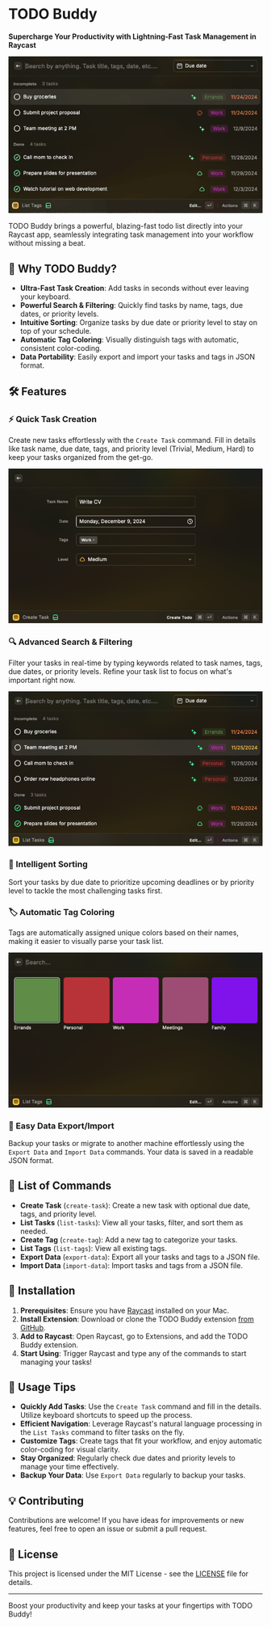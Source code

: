 # TODO Buddy

**Supercharge Your Productivity with Lightning-Fast Task Management in Raycast**

![demo](./media/demo.gif)

TODO Buddy brings a powerful, blazing-fast todo list directly into your Raycast app, seamlessly integrating task management into your workflow without missing a beat.

## 🚀 Why TODO Buddy?

- **Ultra-Fast Task Creation**: Add tasks in seconds without ever leaving your keyboard.
- **Powerful Search & Filtering**: Quickly find tasks by name, tags, due dates, or priority levels.
- **Intuitive Sorting**: Organize tasks by due date or priority level to stay on top of your schedule.
- **Automatic Tag Coloring**: Visually distinguish tags with automatic, consistent color-coding.
- **Data Portability**: Easily export and import your tasks and tags in JSON format.

## 🛠 Features

### ⚡ Quick Task Creation

Create new tasks effortlessly with the `Create Task` command. Fill in details like task name, due date, tags, and priority level (Trivial, Medium, Hard) to keep your tasks organized from the get-go.

![add-task](./media/create-task.png)

### 🔍 Advanced Search & Filtering

Filter your tasks in real-time by typing keywords related to task names, tags, due dates, or priority levels. Refine your task list to focus on what's important right now.

![list-tasks](./media/search.png)

### 📅 Intelligent Sorting

Sort your tasks by due date to prioritize upcoming deadlines or by priority level to tackle the most challenging tasks first.

### 🏷️ Automatic Tag Coloring

Tags are automatically assigned unique colors based on their names, making it easier to visually parse your task list.

![list-tags](./media/tags.png)

### 🔄 Easy Data Export/Import

Backup your tasks or migrate to another machine effortlessly using the `Export Data` and `Import Data` commands. Your data is saved in a readable JSON format.

## 📖 List of Commands

- **Create Task** (`create-task`): Create a new task with optional due date, tags, and priority level.
- **List Tasks** (`list-tasks`): View all your tasks, filter, and sort them as needed.
- **Create Tag** (`create-tag`): Add a new tag to categorize your tasks.
- **List Tags** (`list-tags`): View all existing tags.
- **Export Data** (`export-data`): Export all your tasks and tags to a JSON file.
- **Import Data** (`import-data`): Import tasks and tags from a JSON file.

## 🔧 Installation

1. **Prerequisites**: Ensure you have [Raycast](https://www.raycast.com/) installed on your Mac.
2. **Install Extension**: Download or clone the TODO Buddy extension [from GitHub](https://github.com/yuichkun/raycast-todo-buddy).
3. **Add to Raycast**: Open Raycast, go to Extensions, and add the TODO Buddy extension.
4. **Start Using**: Trigger Raycast and type any of the commands to start managing your tasks!

## 📝 Usage Tips

- **Quickly Add Tasks**: Use the `Create Task` command and fill in the details. Utilize keyboard shortcuts to speed up the process.
- **Efficient Navigation**: Leverage Raycast's natural language processing in the `List Tasks` command to filter tasks on the fly.
- **Customize Tags**: Create tags that fit your workflow, and enjoy automatic color-coding for visual clarity.
- **Stay Organized**: Regularly check due dates and priority levels to manage your time effectively.
- **Backup Your Data**: Use `Export Data` regularly to backup your tasks.

## 💡 Contributing

Contributions are welcome! If you have ideas for improvements or new features, feel free to open an issue or submit a pull request.

## 📄 License

This project is licensed under the MIT License - see the [LICENSE](LICENSE) file for details.

---

Boost your productivity and keep your tasks at your fingertips with TODO Buddy!